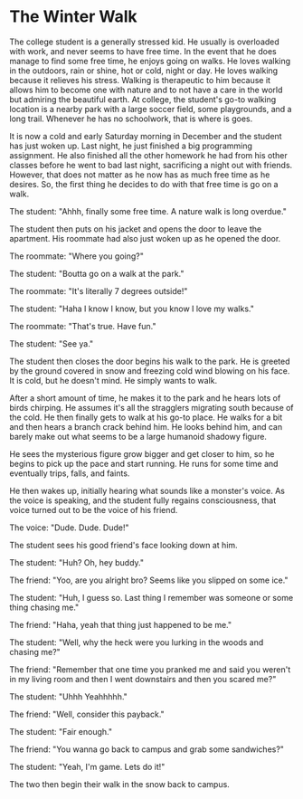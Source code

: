 # The Winter Walk

The college student is a generally stressed kid. He usually is overloaded with work, and never seems to have free time. In the event that he does manage to find some free time, he enjoys going on walks. He loves walking in the outdoors, rain or shine, hot or cold, night or day. He loves walking because it relieves his stress. Walking is therapeutic to him because it allows him to become one with nature and to not have a care in the world but admiring the beautiful earth. At college, the student's go-to walking location is a nearby park with a large soccer field, some playgrounds, and a long trail. Whenever he has no schoolwork, that is where is goes.

It is now a cold and early Saturday morning in December and the student has just woken up. Last night, he just finished a big programming assignment. He also finished all the other homework he had from his other classes before he went to bad last night, sacrificing a night out with friends. However, that does not matter as he now has as much free time as he desires. So, the first thing he decides to do with that free time is go on a walk.

The student: "Ahhh, finally some free time. A nature walk is long overdue."

The student then puts on his jacket and opens the door to leave the apartment. His roommate had also just woken up as he opened the door.

The roommate: "Where you going?"

The student: "Boutta go on a walk at the park."

The roommate: "It's literally 7 degrees outside!"

The student: "Haha I know I know, but you know I love my walks."

The roommate: "That's true. Have fun."

The student: "See ya."

The student then closes the door begins his walk to the park. He is greeted by the ground covered in snow and freezing cold wind blowing on his face. It is cold, but he doesn't mind. He simply wants to walk.

After a short amount of time, he makes it to the park and he hears lots of birds chirping. He assumes it's all the stragglers migrating south because of the cold. He then finally gets to walk at his go-to place. He walks for a bit and then hears a branch crack behind him. He looks behind him, and can barely make out what seems to be a large humanoid shadowy figure.

He sees the mysterious figure grow bigger and get closer to him, so he begins to pick up the pace and start running. He runs for some time and eventually trips, falls, and faints.

He then wakes up, initially hearing what sounds like a monster's voice. As the voice is speaking, and the student fully regains consciousness, that voice turned out to be the voice of his friend.

The voice: "Dude. Dude. Dude!"

The student sees his good friend's face looking down at him.

The student: "Huh? Oh, hey buddy."

The friend: "Yoo, are you alright bro? Seems like you slipped on some ice."

The student: "Huh, I guess so. Last thing I remember was someone or some thing chasing me."

The friend: "Haha, yeah that thing just happened to be me."

The student: "Well, why the heck were you lurking in the woods and chasing me?"

The friend: "Remember that one time you pranked me and said you weren't in my living room and then I went downstairs and then you scared me?"

The student: "Uhhh Yeahhhhh."

The friend: "Well, consider this payback."

The student: "Fair enough."

The friend: "You wanna go back to campus and grab some sandwiches?"

The student: "Yeah, I'm game. Lets do it!"

The two then begin their walk in the snow back to campus.
